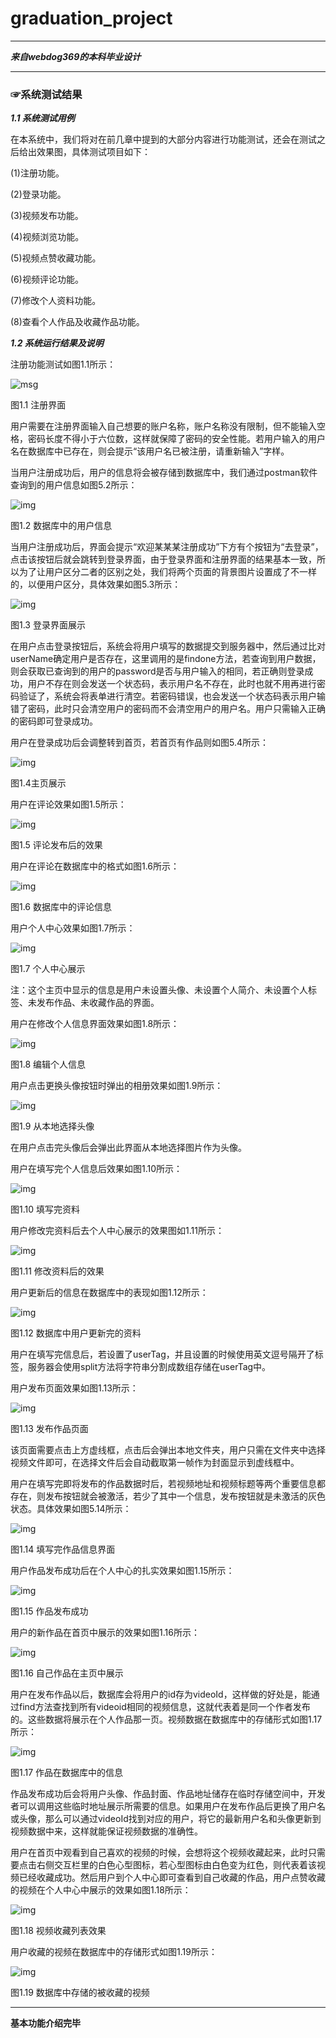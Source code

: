 # graduation_project

---

***来自webdog369的本科毕业设计***

----

### ☞系统测试结果

***1.1 系统测试用例***

在本系统中，我们将对在前几章中提到的大部分内容进行功能测试，还会在测试之后给出效果图，具体测试项目如下：

(1)注册功能。

(2)登录功能。

(3)视频发布功能。

(4)视频浏览功能。

(5)视频点赞收藏功能。

(6)视频评论功能。

(7)修改个人资料功能。

(8)查看个人作品及收藏作品功能。

 

***1.2 系统运行结果及说明***

注册功能测试如图1.1所示：

![msg](https://github.com/webdog369/README_FILE/blob/master/graduation_project_readme_images/wps1.jpg?raw=true)



图1.1 注册界面

 

用户需要在注册界面输入自己想要的账户名称，账户名称没有限制，但不能输入空格，密码长度不得小于六位数，这样就保障了密码的安全性能。若用户输入的用户名在数据库中已存在，则会提示“该用户名已被注册，请重新输入”字样。

当用户注册成功后，用户的信息将会被存储到数据库中，我们通过postman软件查询到的用户信息如图5.2所示：

 

![img](https://github.com/webdog369/README_FILE/blob/master/graduation_project_readme_images/wps2.jpg?raw=true) 

图1.2 数据库中的用户信息

 

当用户注册成功后，界面会提示“欢迎某某某注册成功”下方有个按钮为“去登录”，点击该按钮后就会跳转到登录界面，由于登录界面和注册界面的结果基本一致，所以为了让用户区分二者的区别之处，我们将两个页面的背景图片设置成了不一样的，以便用户区分，具体效果如图5.3所示：

 

![img](https://github.com/webdog369/README_FILE/blob/master/graduation_project_readme_images/wps3.jpg?raw=true) 

 

图1.3 登录界面展示

 

在用户点击登录按钮后，系统会将用户填写的数据提交到服务器中，然后通过比对userName确定用户是否存在，这里调用的是findone方法，若查询到用户数据，则会获取已查询到的用户的password是否与用户输入的相同，若正确则登录成功，用户不存在则会发送一个状态码，表示用户名不存在，此时也就不用再进行密码验证了，系统会将表单进行清空。若密码错误，也会发送一个状态码表示用户输错了密码，此时只会清空用户的密码而不会清空用户的用户名。用户只需输入正确的密码即可登录成功。

用户在登录成功后会调整转到首页，若首页有作品则如图5.4所示：

![img](https://github.com/webdog369/README_FILE/blob/master/graduation_project_readme_images/wps4.jpg?raw=true) 

 

图1.4主页展示

用户在评论效果如图1.5所示：

 

![img](https://github.com/webdog369/README_FILE/blob/master/graduation_project_readme_images/wps5.jpg?raw=true) 

 

图1.5 评论发布后的效果

 

用户在评论在数据库中的格式如图1.6所示：

![img](https://github.com/webdog369/README_FILE/blob/master/graduation_project_readme_images/wps6.jpg?raw=true) 

 

图1.6 数据库中的评论信息

 

用户个人中心效果如图1.7所示：

 

![img](https://github.com/webdog369/README_FILE/blob/master/graduation_project_readme_images/wps7.jpg?raw=true) 

 

图1.7 个人中心展示

 

注：这个主页中显示的信息是用户未设置头像、未设置个人简介、未设置个人标签、未发布作品、未收藏作品的界面。

用户在修改个人信息界面效果如图1.8所示：

![img](https://github.com/webdog369/README_FILE/blob/master/graduation_project_readme_images/wps8.jpg?raw=true) 

 

图1.8 编辑个人信息

 

用户点击更换头像按钮时弹出的相册效果如图1.9所示：

 

![img](https://github.com/webdog369/README_FILE/blob/master/graduation_project_readme_images/wps9.jpg?raw=true) 

图1.9 从本地选择头像

 

在用户点击完头像后会弹出此界面从本地选择图片作为头像。

用户在填写完个人信息后效果如图1.10所示：

![img](https://github.com/webdog369/README_FILE/blob/master/graduation_project_readme_images/wps10.jpg?raw=true) 

 

图1.10 填写完资料

 

用户修改完资料后去个人中心展示的效果图如1.11所示：

 

![img](https://github.com/webdog369/README_FILE/blob/master/graduation_project_readme_images/wps11.jpg?raw=true) 

 

图1.11 修改资料后的效果

 

用户更新后的信息在数据库中的表现如图1.12所示：

![img](https://github.com/webdog369/README_FILE/blob/master/graduation_project_readme_images/wps12.jpg?raw=true) 

图1.12 数据库中用户更新完的资料

 

用户在填写完信息后，若设置了userTag，并且设置的时候使用英文逗号隔开了标签，服务器会使用split方法将字符串分割成数组存储在userTag中。

用户发布页面效果如图1.13所示：

 

![img](https://github.com/webdog369/README_FILE/blob/master/graduation_project_readme_images/wps13.jpg?raw=true) 

 

图1.13 发布作品页面

 

该页面需要点击上方虚线框，点击后会弹出本地文件夹，用户只需在文件夹中选择视频文件即可，在选择文件后会自动截取第一帧作为封面显示到虚线框中。

用户在填写完即将发布的作品数据时后，若视频地址和视频标题等两个重要信息都存在，则发布按钮就会被激活，若少了其中一个信息，发布按钮就是未激活的灰色状态。具体效果如图5.14所示：

![img](https://github.com/webdog369/README_FILE/blob/master/graduation_project_readme_images/wps14.jpg?raw=true) 

 

图1.14 填写完作品信息界面

 

用户作品发布成功后在个人中心的扎实效果如图1.15所示：

 

![img](https://github.com/webdog369/README_FILE/blob/master/graduation_project_readme_images/wps15.jpg?raw=true) 

 

图1.15 作品发布成功

 

 

用户的新作品在首页中展示的效果如图1.16所示：

 

![img](https://github.com/webdog369/README_FILE/blob/master/graduation_project_readme_images/wps16.jpg?raw=true) 

 

图1.16 自己作品在主页中展示

 

用户在发布作品以后，数据库会将用户的id存为videoId，这样做的好处是，能通过find方法查找到所有videoid相同的视频信息，这就代表着是同一个作者发布的。这些数据将展示在个人作品那一页。视频数据在数据库中的存储形式如图1.17所示：

 

![img](https://github.com/webdog369/README_FILE/blob/master/graduation_project_readme_images/wps17.jpg?raw=true) 

 

图1.17 作品在数据库中的信息

 

作品发布成功后会将用户头像、作品封面、作品地址储存在临时存储空间中，开发者可以调用这些临时地址展示所需要的信息。如果用户在发布作品后更换了用户名或头像，那么可以通过videoId找到对应的用户，将它的最新用户名和头像更新到视频数据中来，这样就能保证视频数据的准确性。

用户在首页中观看到自己喜欢的视频的时候，会想将这个视频收藏起来，此时只需要点击右侧交互栏里的白色心型图标，若心型图标由白色变为红色，则代表着该视频已经收藏成功。然后用户到个人中心即可查看到自己收藏的作品，用户点赞收藏的视频在个人中心中展示的效果如图1.18所示：

 

![img](https://github.com/webdog369/README_FILE/blob/master/graduation_project_readme_images/wps18.jpg?raw=true) 

 

图1.18 视频收藏列表效果

 

用户收藏的视频在数据库中的存储形式如图1.19所示：

 

![img](https://github.com/webdog369/README_FILE/blob/master/graduation_project_readme_images/wps19.jpg?raw=true) 

 

图1.19 数据库中存储的被收藏的视频

---

**基本功能介绍完毕**
